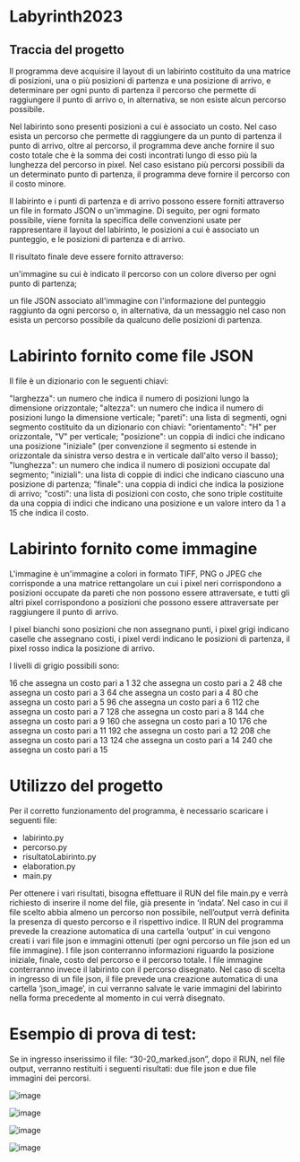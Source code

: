 # Labyrinth2023


## Traccia del progetto
Il programma deve acquisire il layout di un labirinto costituito da una matrice di posizioni, una o più posizioni di partenza e una posizione di arrivo, e determinare per ogni punto di partenza il percorso che permette di raggiungere il punto di arrivo o, in alternativa, se non esiste alcun percorso possibile.

Nel labirinto sono presenti posizioni a cui è associato un costo. Nel caso esista un percorso che permette di raggiungere da un punto di partenza il punto di arrivo, oltre al percorso, il programma deve anche fornire il suo costo totale che è la somma dei costi incontrati lungo di esso più la lunghezza del percorso in pixel. Nel caso esistano più percorsi possibili da un determinato punto di partenza, il programma deve fornire il percorso con il costo minore.

Il labirinto e i punti di partenza e di arrivo possono essere forniti attraverso un file in formato JSON o un'immagine. Di seguito, per ogni formato possibile, viene fornita la specifica delle convenzioni usate per rappresentare il layout del labirinto, le posizioni a cui è associato un punteggio, e le posizioni di partenza e di arrivo.

Il risultato finale deve essere fornito attraverso:

un'immagine su cui è indicato il percorso con un colore diverso per ogni punto di partenza;

un file JSON associato all'immagine con l'informazione del punteggio raggiunto da ogni percorso o, in alternativa, da un messaggio nel caso non esista un percorso possibile da qualcuno delle posizioni di partenza.

# Labirinto fornito come file JSON
Il file è un dizionario con le seguenti chiavi:

"larghezza": un numero che indica il numero di posizioni lungo la dimensione orizzontale;
"altezza": un numero che indica il numero di posizioni lungo la dimensione verticale;
"pareti": una lista di segmenti, ogni segmento costituito da un dizionario con chiavi:
"orientamento": "H" per orizzontale, "V" per verticale;
"posizione": un coppia di indici che indicano una posizione "iniziale" (per convenzione il segmento si estende in orizzontale da sinistra verso destra e in verticale dall'alto verso il basso);
"lunghezza": un numero che indica il numero di posizioni occupate dal segmento;
"iniziali": una lista di coppie di indici che indicano ciascuno una posizione di partenza;
"finale": una coppia di indici che indica la posizione di arrivo;
"costi": una lista di posizioni con costo, che sono triple costituite da una coppia di indici che indicano una posizione e un valore intero da 1 a 15 che indica il costo.

# Labirinto fornito come immagine
L'immagine è un'immagine a colori in formato TIFF, PNG o JPEG che corrisponde a una matrice rettangolare un cui i pixel neri corrispondono a posizioni occupate da pareti che non possono essere attraversate, e tutti gli altri pixel corrispondono a posizioni che possono essere attraversate per raggiungere il punto di arrivo.

I pixel bianchi sono posizioni che non assegnano punti, i pixel grigi indicano caselle che assegnano costi, i pixel verdi indicano le posizioni di partenza, il pixel rosso indica la posizione di arrivo.

I livelli di grigio possibili sono:

16 che assegna un costo pari a 1
32 che assegna un costo pari a 2
48 che assegna un costo pari a 3
64 che assegna un costo pari a 4
80 che assegna un costo pari a 5
96 che assegna un costo pari a 6
112 che assegna un costo pari a 7
128 che assegna un costo pari a 8
144 che assegna un costo pari a 9
160 che assegna un costo pari a 10
176 che assegna un costo pari a 11
192 che assegna un costo pari a 12
208 che assegna un costo pari a 13
124 che assegna un costo pari a 14
240 che assegna un costo pari a 15

# Utilizzo del progetto
Per il corretto funzionamento del programma, è necessario scaricare i seguenti file:
- labirinto.py
- percorso.py
- risultatoLabirinto.py
- elaboration.py
- main.py

Per ottenere i vari risultati, bisogna effettuare il RUN del file main.py e verrà richiesto di inserire il nome del file, già presente in ‘indata’.
Nel caso in cui il file scelto abbia almeno un percorso non possibile, nell’output verrà definita la presenza di questo percorso e il rispettivo indice.
Il RUN del programma prevede la creazione automatica di una cartella ‘output’ in cui vengono creati i vari file json e immagini ottenuti (per ogni percorso un file json ed un file immagine).
I file json conterranno informazioni riguardo la posizione iniziale, finale, costo del percorso e il percorso totale.
I file immagine conterranno invece il labirinto con il percorso disegnato.
Nel caso di scelta in ingresso di un file json, il file prevede una creazione automatica di una cartella ‘json_image’, in cui verranno salvate le varie immagini del labirinto nella forma precedente al momento in cui verrà disegnato.

# Esempio di prova di test:
Se in ingresso inserissimo il file: “30-20_marked.json”, dopo il RUN, nel file output, verranno restituiti i seguenti risultati: due file json e due file immagini dei percorsi.

![image](https://user-images.githubusercontent.com/122620191/228555285-88a0fafb-62d9-40f5-accd-f420385048e5.png)

![image](https://user-images.githubusercontent.com/122620191/228555450-5ecbf232-d8a0-4abd-8d4d-07fe59d1b22c.png)

![image](https://user-images.githubusercontent.com/122620191/228555501-0fbd7352-4141-4caa-b984-09f267fe4e76.png)

![image](https://user-images.githubusercontent.com/122620191/228555573-dcf910e1-3694-45c4-88b5-2670827fd575.png)



